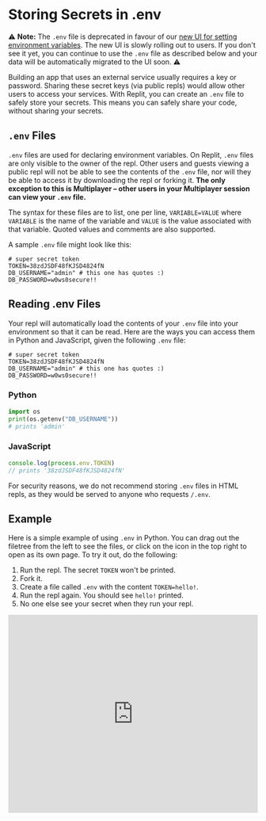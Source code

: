# Storing Secrets in .env

⚠️  **Note:** The `.env` file is deprecated in favour of our [new UI for setting environment variables](./secrets-environment-variables). The new UI is slowly rolling out to users. If you don't see it yet, you can continue to use the `.env` file as described below and your data will be automatically migrated to the UI soon. ⚠️

Building an app that uses an external service usually requires a key or password. Sharing these secret keys (via public repls) would allow other users to access your services. With Replit, you can create an `.env` file to safely store your secrets. This means you can safely share your code, without sharing your secrets.

## `.env` Files

`.env` files are used for declaring environment variables. On Replit, `.env` files are only visible to the owner of the repl. Other users and guests viewing a public repl will not be able to see the contents of the `.env` file, nor will they be able to access it by downloading the repl or forking it. **The only exception to this is Multiplayer – other users in your Multiplayer session can view your `.env` file.**

The syntax for these files are to list, one per line, `VARIABLE=VALUE` where `VARIABLE` is the name of the variable and `VALUE` is the value associated with that variable. Quoted values and comments are also supported.

A sample `.env` file might look like this:

```
# super secret token
TOKEN=38zdJSDF48fKJSD4824fN
DB_USERNAME="admin" # this one has quotes :)
DB_PASSWORD=w0ws0secure!!
```

## Reading .env Files

Your repl will automatically load the contents of your `.env` file into your environment so that it can be read. Here are the ways you can access them in Python and JavaScript, given the following `.env` file:

```
# super secret token
TOKEN=38zdJSDF48fKJSD4824fN
DB_USERNAME="admin" # this one has quotes :)
DB_PASSWORD=w0ws0secure!!
```

### Python

```python
import os
print(os.getenv("DB_USERNAME"))
# prints 'admin'
```

### JavaScript

```javascript
console.log(process.env.TOKEN)
// prints '38zdJSDF48fKJSD4824fN'
```

For security reasons, we do not recommend storing `.env` files in HTML repls, as they would be served to anyone who requests `/.env`.

## Example

Here is a simple example of using `.env` in Python. You can drag out the filetree from the left to see the files, or click on the icon in the top right to open as its own page. To try it out, do the following:

1. Run the repl. The secret `TOKEN` won't be printed.
2. Fork it.
3. Create a file called `.env` with the content `TOKEN=hello!`.
4. Run the repl again. You should see `hello!` printed.
5. No one else see your secret when they run your repl.

<iframe height="400px" width="100%" src="https://replit.com/@turbio/python-dotenv-example?lite=true" scrolling="no" frameborder="no" allowtransparency="true" allowfullscreen="true" sandbox="allow-forms allow-pointer-lock allow-popups allow-same-origin allow-scripts allow-modals"></iframe>
